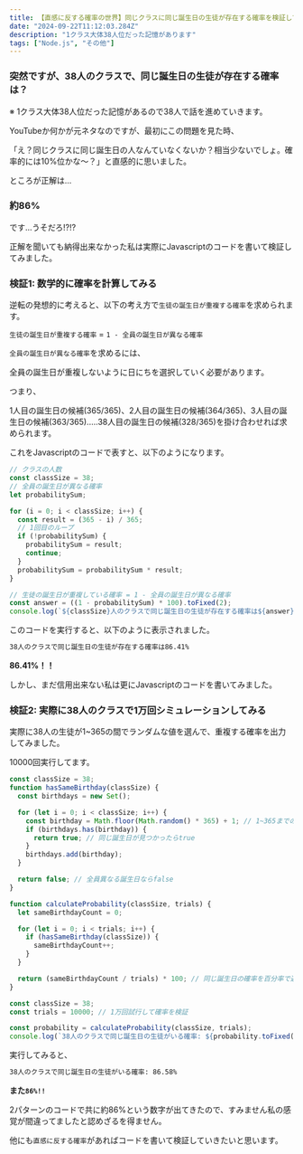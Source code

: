 ```yaml
---
title: 【直感に反する確率の世界】同じクラスに同じ誕生日の生徒が存在する確率を検証してみた
date: "2024-09-22T11:12:03.284Z"
description: "1クラス大体38人位だった記憶があります"
tags: ["Node.js", "その他"]
---
```


### 突然ですが、38人のクラスで、同じ誕生日の生徒が存在する確率は？

※ 1クラス大体38人位だった記憶があるので38人で話を進めていきます。

YouTubeか何かが元ネタなのですが、最初にこの問題を見た時、

「え？同じクラスに同じ誕生日の人なんていなくないか？相当少ないでしょ。確率的には10%位かな〜？」と直感的に思いました。

ところが正解は...

### 約86%

です...うそだろ!?!?

正解を聞いても納得出来なかった私は実際にJavascriptのコードを書いて検証してみました。

### 検証1: 数学的に確率を計算してみる

逆転の発想的に考えると、以下の考え方で`生徒の誕生日が重複する確率`を求められます。

`生徒の誕生日が重複する確率` = `1 - 全員の誕生日が異なる確率`

`全員の誕生日が異なる確率`を求めるには、

全員の誕生日が重複しないように日にちを選択していく必要があります。

つまり、

1人目の誕生日の候補(365/365)、2人目の誕生日の候補(364/365)、3人目の誕生日の候補(363/365).....38人目の誕生日の候補(328/365)を掛け合わせれば求められます。

これをJavascriptのコードで表すと、以下のようになります。

```js
// クラスの人数
const classSize = 38;
// 全員の誕生日が異なる確率
let probabilitySum;

for (i = 0; i < classSize; i++) {
  const result = (365 - i) / 365;
  // 1回目のループ
  if (!probabilitySum) {
    probabilitySum = result;
    continue;
  }
  probabilitySum = probabilitySum * result;
}

// 生徒の誕生日が重複している確率 = 1 - 全員の誕生日が異なる確率
const answer = ((1 - probabilitySum) * 100).toFixed(2);
console.log(`${classSize}人のクラスで同じ誕生日の生徒が存在する確率は${answer}%`);
```

このコードを実行すると、以下のように表示されました。

```bash
38人のクラスで同じ誕生日の生徒が存在する確率は86.41%
```

<strong>86.41%！！</strong>

しかし、まだ信用出来ない私は更にJavascriptのコードを書いてみました。

### 検証2: 実際に38人のクラスで1万回シミュレーションしてみる

実際に38人の生徒が1~365の間でランダムな値を選んで、重複する確率を出力してみました。

10000回実行してます。

```js
const classSize = 38;
function hasSameBirthday(classSize) {
  const birthdays = new Set();

  for (let i = 0; i < classSize; i++) {
    const birthday = Math.floor(Math.random() * 365) + 1; // 1~365までの乱数を生成
    if (birthdays.has(birthday)) {
      return true; // 同じ誕生日が見つかったらtrue
    }
    birthdays.add(birthday);
  }

  return false; // 全員異なる誕生日ならfalse
}

function calculateProbability(classSize, trials) {
  let sameBirthdayCount = 0;

  for (let i = 0; i < trials; i++) {
    if (hasSameBirthday(classSize)) {
      sameBirthdayCount++;
    }
  }

  return (sameBirthdayCount / trials) * 100; // 同じ誕生日の確率を百分率で返す
}

const classSize = 38;
const trials = 10000; // 1万回試行して確率を検証

const probability = calculateProbability(classSize, trials);
console.log(`38人のクラスで同じ誕生日の生徒がいる確率: ${probability.toFixed(2)}%`);
```

実行してみると、

```bash
38人のクラスで同じ誕生日の生徒がいる確率: 86.58%
```

<strong>また`86%!!`</strong>

2パターンのコードで共に約86%という数字が出てきたので、すみません私の感覚が間違ってましたと認めざるを得ません。

他にも`直感に反する確率`があればコードを書いて検証していきたいと思います。

